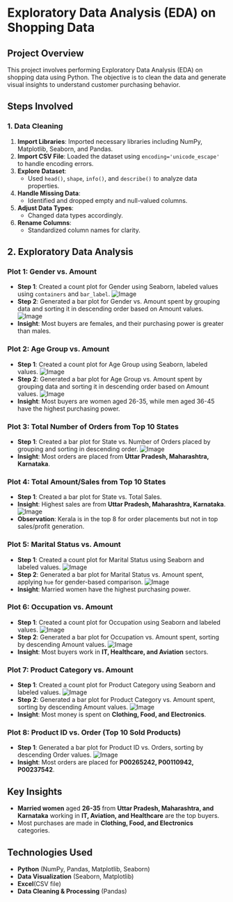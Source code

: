 # Exploratory Data Analysis (EDA) on Shopping Data 

## Project Overview
This project involves performing Exploratory Data Analysis (EDA) on shopping data using Python. The objective is to clean the data and generate visual insights to understand customer purchasing behavior.

## Steps Involved

### 1. Data Cleaning
1. **Import Libraries**: Imported necessary libraries including NumPy, Matplotlib, Seaborn, and Pandas.
2. **Import CSV File**: Loaded the dataset using `encoding='unicode_escape'` to handle encoding errors.
3. **Explore Dataset**:
   - Used `head()`, `shape`, `info()`, and `describe()` to analyze data properties.
4. **Handle Missing Data**:
   - Identified and dropped empty and null-valued columns.
5. **Adjust Data Types**:
   - Changed data types accordingly.
6. **Rename Columns**:
   - Standardized column names for clarity.

## 2. Exploratory Data Analysis

### **Plot 1: Gender vs. Amount**
- **Step 1**: Created a count plot for Gender using Seaborn, labeled values using `containers` and `bar_label`.
  ![Image](https://github.com/user-attachments/assets/c8f5546d-4a4a-45e3-a6f7-4c0a6b20403a)
- **Step 2**: Generated a bar plot for Gender vs. Amount spent by grouping data and sorting it in descending order based on Amount values.
  ![Image](https://github.com/user-attachments/assets/2e2d41bb-df4d-446c-853a-2e02e2294c97)
- **Insight**: Most buyers are females, and their purchasing power is greater than males.

### **Plot 2: Age Group vs. Amount**
- **Step 1**: Created a count plot for Age Group using Seaborn, labeled values.
  ![Image](https://github.com/user-attachments/assets/49338c47-f246-4160-ad86-8992ac26f983)
- **Step 2**: Generated a bar plot for Age Group vs. Amount spent by grouping data and sorting it in descending order based on Amount values.
  ![Image](https://github.com/user-attachments/assets/57e2797a-37be-4a12-9718-256eee398fe6)
- **Insight**: Most buyers are women aged 26-35, while men aged 36-45 have the highest purchasing power.

### **Plot 3: Total Number of Orders from Top 10 States**
- **Step 1**: Created a bar plot for State vs. Number of Orders placed by grouping and sorting in descending order.
  ![Image](https://github.com/user-attachments/assets/8ef8c166-4659-4f40-b80b-c3cf8b41ec53)
- **Insight**: Most orders are placed from **Uttar Pradesh, Maharashtra, Karnataka**.

### **Plot 4: Total Amount/Sales from Top 10 States**
- **Step 1**: Created a bar plot for State vs. Total Sales.
- **Insight**: Highest sales are from **Uttar Pradesh, Maharashtra, Karnataka**.
  ![Image](https://github.com/user-attachments/assets/6761d041-2e18-4bf1-badb-ccccb714dc8c)
- **Observation**: Kerala is in the top 8 for order placements but not in top sales/profit generation.

### **Plot 5: Marital Status vs. Amount**
- **Step 1**: Created a count plot for Marital Status using Seaborn and labeled values.
  ![Image](https://github.com/user-attachments/assets/d7dc4936-c0bc-4f5d-a158-5b8214630a7c)
- **Step 2**: Generated a bar plot for Marital Status vs. Amount spent, applying `hue` for gender-based comparison.
  ![Image](https://github.com/user-attachments/assets/8fcc1716-a61e-4dab-820c-79a4ab5d715c)
- **Insight**: Married women have the highest purchasing power.

### **Plot 6: Occupation vs. Amount**
- **Step 1**: Created a count plot for Occupation using Seaborn and labeled values. 
![Image](https://github.com/user-attachments/assets/4f1ec9d6-f490-4338-bc42-9040ce277984)
- **Step 2**: Generated a bar plot for Occupation vs. Amount spent, sorting by descending Amount values.
  ![Image](https://github.com/user-attachments/assets/a68ff71e-19db-4ee8-931d-47a854908781)
- **Insight**: Most buyers work in **IT, Healthcare, and Aviation** sectors.

### **Plot 7: Product Category vs. Amount**
- **Step 1**: Created a count plot for Product Category using Seaborn and labeled values.
  ![Image](https://github.com/user-attachments/assets/2e472369-85a6-4db0-ada0-47a0c79c41a4)
- **Step 2**: Generated a bar plot for Product Category vs. Amount spent, sorting by descending Amount values.
  ![Image](https://github.com/user-attachments/assets/98f85cb8-22d7-4df5-b173-e633bb2ac41e)
- **Insight**: Most money is spent on **Clothing, Food, and Electronics**.

### **Plot 8: Product ID vs. Order (Top 10 Sold Products)**
- **Step 1**: Generated a bar plot for Product ID vs. Orders, sorting by descending Order values.
  ![Image](https://github.com/user-attachments/assets/028265a9-63db-44ed-a73f-c0177df96bf7)
- **Insight**: Most orders are placed for **P00265242, P00110942, P00237542**.

## **Key Insights**
- **Married women** aged **26-35** from **Uttar Pradesh, Maharashtra, and Karnataka** working in **IT, Aviation, and Healthcare** are the top buyers.
- Most purchases are made in **Clothing, Food, and Electronics** categories.

## **Technologies Used**

- **Python** (NumPy, Pandas, Matplotlib, Seaborn)
- **Data Visualization** (Seaborn, Matplotlib)
- **Excel**(CSV file)
- **Data Cleaning & Processing** (Pandas)


